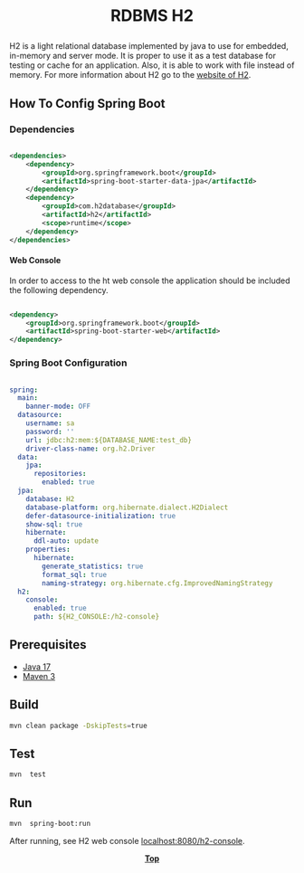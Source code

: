 # <p align="center">RDBMS H2</p>

<p align="justify">

H2 is a light relational database implemented by java to use for embedded, in-memory and server mode. It is proper to
use it as a test database for testing or cache for an application. Also, it is able to work with file instead of memory.
For more information about H2 go to the [website of H2](https://www.h2database.com/html/main.html).

</p>

## How To Config Spring Boot

### Dependencies

```xml

<dependencies>
    <dependency>
        <groupId>org.springframework.boot</groupId>
        <artifactId>spring-boot-starter-data-jpa</artifactId>
    </dependency>
    <dependency>
        <groupId>com.h2database</groupId>
        <artifactId>h2</artifactId>
        <scope>runtime</scope>
    </dependency>
</dependencies>
```

#### Web Console

In order to access to the ht web console the application should be included the following dependency.

```xml

<dependency>
    <groupId>org.springframework.boot</groupId>
    <artifactId>spring-boot-starter-web</artifactId>
</dependency>
```

### Spring Boot Configuration

```yaml

spring:
  main:
    banner-mode: OFF
  datasource:
    username: sa
    password: ''
    url: jdbc:h2:mem:${DATABASE_NAME:test_db}
    driver-class-name: org.h2.Driver
  data:
    jpa:
      repositories:
        enabled: true
  jpa:
    database: H2
    database-platform: org.hibernate.dialect.H2Dialect
    defer-datasource-initialization: true
    show-sql: true
    hibernate:
      ddl-auto: update
    properties:
      hibernate:
        generate_statistics: true
        format_sql: true
        naming-strategy: org.hibernate.cfg.ImprovedNamingStrategy
  h2:
    console:
      enabled: true
      path: ${H2_CONSOLE:/h2-console}
```

## Prerequisites

* [Java 17](https://www.oracle.com/de/java/technologies/downloads/)
* [Maven 3](https://maven.apache.org/index.html)

## Build

```bash
mvn clean package -DskipTests=true
```

## Test

```bash
mvn  test
```

## Run

```bash
mvn  spring-boot:run
```

After running, see H2 web console [localhost:8080/h2-console](localhost:8080/h2-console).

**<p align="center"> [Top](#rdbms-h2) </p>**
